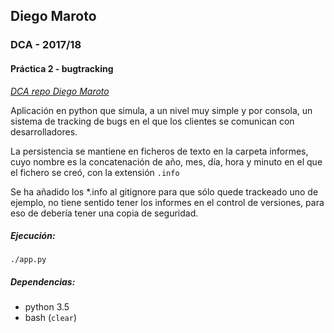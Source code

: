 ## Diego Maroto
### DCA - 2017/18
#### Práctica 2 - bugtracking
*[DCA repo Diego Maroto](https://github.com/DiegoMGar/DCApr02)*

Aplicación en python que simula, a un nivel muy simple y por consola, un sistema de tracking de bugs en el que los clientes se comunican con desarrolladores.

La persistencia se mantiene en ficheros de texto en la carpeta informes, cuyo nombre es la concatenación de año, mes, día, hora y minuto en el que el fichero se creó, con la extensión `.info`

Se ha añadido los *.info al gitignore para que sólo quede trackeado uno de ejemplo, no tiene sentido tener los informes en el control de versiones, para eso de debería tener una copia de seguridad.

##### Ejecución:
```
./app.py
```

##### Dependencias:
- python 3.5
- bash (`clear`)